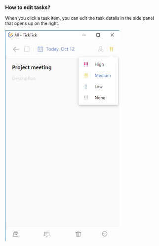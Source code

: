 ### How to edit tasks?

When you click a task item, you can edit the task details in the side panel that opens up on the right.

![](../chrome插件/5.2/5.2.2.png)